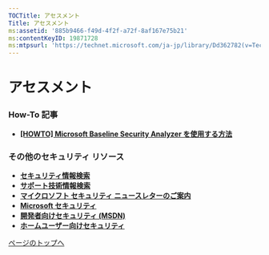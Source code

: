 ```yaml
---
TOCTitle: アセスメント
Title: アセスメント
ms:assetid: '885b9466-f49d-4f2f-a72f-8af167e75b21'
ms:contentKeyID: 19871728
ms:mtpsurl: 'https://technet.microsoft.com/ja-jp/library/Dd362782(v=TechNet.10)'
---
```


アセスメント
============

### How-To 記事

-   [**\[HOWTO\] Microsoft Baseline Security Analyzer を使用する方法**](http://msdn.microsoft.com/ja-jp/library/aa302360.aspx)

### その他のセキュリティ リソース

-   [**セキュリティ情報検索**](http://www.microsoft.com/japan/technet/security/current.aspx)
-   [**サポート技術情報検索**](http://support.microsoft.com/search/)
-   [**マイクロソフト セキュリティ ニュースレターのご案内**](http://www.microsoft.com/japan/technet/security/secnews/default.mspx)
-   [**Microsoft セキュリティ**](http://www.microsoft.com/japan/security/)
-   [**開発者向けセキュリティ (MSDN)**](http://msdn.microsoft.com/ja-jp/security/default.aspx)
-   [**ホームユーザー向けセキュリティ**](http://www.microsoft.com/japan/athome/security/default.mspx)

[](#mainsection)[ページのトップへ](#mainsection)
